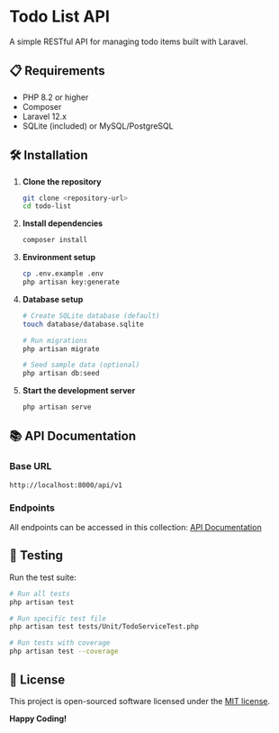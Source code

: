 # Todo List API

A simple RESTful API for managing todo items built with Laravel.

## 📋 Requirements

-   PHP 8.2 or higher
-   Composer
-   Laravel 12.x
-   SQLite (included) or MySQL/PostgreSQL

## 🛠️ Installation

1. **Clone the repository**

    ```bash
    git clone <repository-url>
    cd todo-list
    ```

2. **Install dependencies**

    ```bash
    composer install
    ```

3. **Environment setup**

    ```bash
    cp .env.example .env
    php artisan key:generate
    ```

4. **Database setup**

    ```bash
    # Create SQLite database (default)
    touch database/database.sqlite

    # Run migrations
    php artisan migrate

    # Seed sample data (optional)
    php artisan db:seed
    ```

5. **Start the development server**
    ```bash
    php artisan serve
    ```

## 📚 API Documentation

### Base URL

```
http://localhost:8000/api/v1
```

### Endpoints

All endpoints can be accessed in this collection: [API Documentation](https://documenter.getpostman.com/view/13031385/2sB3HrmHGW)

## 🧪 Testing

Run the test suite:

```bash
# Run all tests
php artisan test

# Run specific test file
php artisan test tests/Unit/TodoServiceTest.php

# Run tests with coverage
php artisan test --coverage
```

## 📝 License

This project is open-sourced software licensed under the [MIT license](https://opensource.org/licenses/MIT).

**Happy Coding!**

